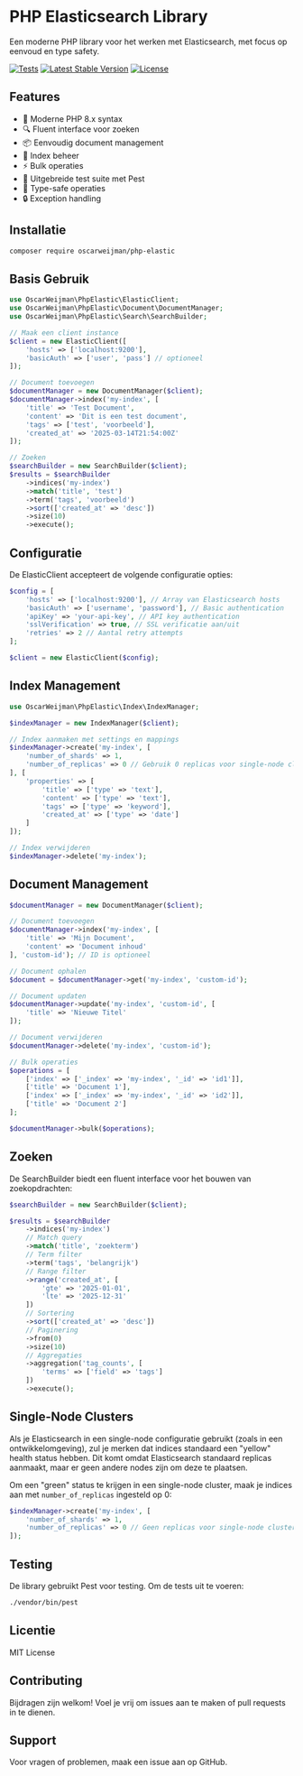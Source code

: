 # PHP Elasticsearch Library

Een moderne PHP library voor het werken met Elasticsearch, met focus op eenvoud en type safety.

[![Tests](https://github.com/oscarweijman/php-elastic/actions/workflows/tests.yml/badge.svg)](https://github.com/oscarweijman/php-elastic/actions/workflows/tests.yml)
[![Latest Stable Version](https://poser.pugx.org/oscarweijman/php-elastic/v/stable)](https://packagist.org/packages/oscarweijman/php-elastic)
[![License](https://poser.pugx.org/oscarweijman/php-elastic/license)](https://packagist.org/packages/oscarweijman/php-elastic)

## Features

- 🚀 Moderne PHP 8.x syntax
- 🔍 Fluent interface voor zoeken
- 📦 Eenvoudig document management
- 🎯 Index beheer
- ⚡ Bulk operaties
- 🧪 Uitgebreide test suite met Pest
- 💪 Type-safe operaties
- 🔒 Exception handling

## Installatie

```bash
composer require oscarweijman/php-elastic
```

## Basis Gebruik

```php
use OscarWeijman\PhpElastic\ElasticClient;
use OscarWeijman\PhpElastic\Document\DocumentManager;
use OscarWeijman\PhpElastic\Search\SearchBuilder;

// Maak een client instance
$client = new ElasticClient([
    'hosts' => ['localhost:9200'],
    'basicAuth' => ['user', 'pass'] // optioneel
]);

// Document toevoegen
$documentManager = new DocumentManager($client);
$documentManager->index('my-index', [
    'title' => 'Test Document',
    'content' => 'Dit is een test document',
    'tags' => ['test', 'voorbeeld'],
    'created_at' => '2025-03-14T21:54:00Z'
]);

// Zoeken
$searchBuilder = new SearchBuilder($client);
$results = $searchBuilder
    ->indices('my-index')
    ->match('title', 'test')
    ->term('tags', 'voorbeeld')
    ->sort(['created_at' => 'desc'])
    ->size(10)
    ->execute();
```

## Configuratie

De ElasticClient accepteert de volgende configuratie opties:

```php
$config = [
    'hosts' => ['localhost:9200'], // Array van Elasticsearch hosts
    'basicAuth' => ['username', 'password'], // Basic authentication
    'apiKey' => 'your-api-key', // API key authentication
    'sslVerification' => true, // SSL verificatie aan/uit
    'retries' => 2 // Aantal retry attempts
];

$client = new ElasticClient($config);
```

## Index Management

```php
use OscarWeijman\PhpElastic\Index\IndexManager;

$indexManager = new IndexManager($client);

// Index aanmaken met settings en mappings
$indexManager->create('my-index', [
    'number_of_shards' => 1,
    'number_of_replicas' => 0 // Gebruik 0 replicas voor single-node clusters
], [
    'properties' => [
        'title' => ['type' => 'text'],
        'content' => ['type' => 'text'],
        'tags' => ['type' => 'keyword'],
        'created_at' => ['type' => 'date']
    ]
]);

// Index verwijderen
$indexManager->delete('my-index');
```

## Document Management

```php
$documentManager = new DocumentManager($client);

// Document toevoegen
$documentManager->index('my-index', [
    'title' => 'Mijn Document',
    'content' => 'Document inhoud'
], 'custom-id'); // ID is optioneel

// Document ophalen
$document = $documentManager->get('my-index', 'custom-id');

// Document updaten
$documentManager->update('my-index', 'custom-id', [
    'title' => 'Nieuwe Titel'
]);

// Document verwijderen
$documentManager->delete('my-index', 'custom-id');

// Bulk operaties
$operations = [
    ['index' => ['_index' => 'my-index', '_id' => 'id1']],
    ['title' => 'Document 1'],
    ['index' => ['_index' => 'my-index', '_id' => 'id2']],
    ['title' => 'Document 2']
];

$documentManager->bulk($operations);
```

## Zoeken

De SearchBuilder biedt een fluent interface voor het bouwen van zoekopdrachten:

```php
$searchBuilder = new SearchBuilder($client);

$results = $searchBuilder
    ->indices('my-index')
    // Match query
    ->match('title', 'zoekterm')
    // Term filter
    ->term('tags', 'belangrijk')
    // Range filter
    ->range('created_at', [
        'gte' => '2025-01-01',
        'lte' => '2025-12-31'
    ])
    // Sortering
    ->sort(['created_at' => 'desc'])
    // Paginering
    ->from(0)
    ->size(10)
    // Aggregaties
    ->aggregation('tag_counts', [
        'terms' => ['field' => 'tags']
    ])
    ->execute();
```

## Single-Node Clusters

Als je Elasticsearch in een single-node configuratie gebruikt (zoals in een ontwikkelomgeving), zul je merken dat indices standaard een "yellow" health status hebben. Dit komt omdat Elasticsearch standaard replicas aanmaakt, maar er geen andere nodes zijn om deze te plaatsen.

Om een "green" status te krijgen in een single-node cluster, maak je indices aan met `number_of_replicas` ingesteld op 0:

```php
$indexManager->create('my-index', [
    'number_of_shards' => 1,
    'number_of_replicas' => 0 // Geen replicas voor single-node clusters
]);
```

## Testing

De library gebruikt Pest voor testing. Om de tests uit te voeren:

```bash
./vendor/bin/pest
```

## Licentie

MIT License

## Contributing

Bijdragen zijn welkom! Voel je vrij om issues aan te maken of pull requests in te dienen.

## Support

Voor vragen of problemen, maak een issue aan op GitHub.